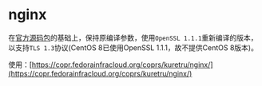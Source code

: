# nginx

在[官方源码包](https://nginx.org/packages/mainline/centos/7/SRPMS/)的基础上，保持原编译参数，使用`OpenSSL 1.1.1`重新编译的版本，以支持`TLS 1.3`协议(CentOS 8已使用OpenSSL 1.1.1，故不提供CentOS 8版本)。

使用：[https://copr.fedorainfracloud.org/coprs/kuretru/nginx/](https://copr.fedorainfracloud.org/coprs/kuretru/nginx/)
